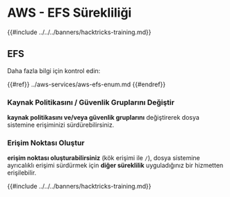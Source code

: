 # AWS - EFS Sürekliliği

{{#include ../../../banners/hacktricks-training.md}}

## EFS

Daha fazla bilgi için kontrol edin:

{{#ref}}
../aws-services/aws-efs-enum.md
{{#endref}}

### Kaynak Politikasını / Güvenlik Gruplarını Değiştir

**kaynak politikasını ve/veya güvenlik gruplarını** değiştirerek dosya sistemine erişiminizi sürdürebilirsiniz.

### Erişim Noktası Oluştur

**erişim noktası oluşturabilirsiniz** (kök erişimi ile `/`), dosya sistemine ayrıcalıklı erişimi sürdürmek için **diğer süreklilik** uyguladığınız bir hizmetten erişilebilir. 

{{#include ../../../banners/hacktricks-training.md}}
